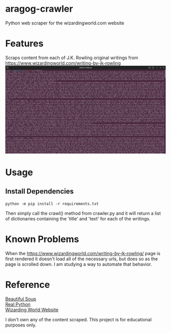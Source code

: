 # aragog-crawler
Python web scraper for the wizardingworld.com website

# Features
Scraps content from each of J.K. Rowling original writings from https://www.wizardingworld.com/writing-by-jk-rowling
![example](./dicts.png)

# Usage
## Install Dependencies
`python -m pip install -r requirements.txt`

Then simply call the crawl() method from crawler.py and it will return a list of dictionaries containing the 'title' and 'text' for each of the writings.

# Known Problems
When the https://www.wizardingworld.com/writing-by-jk-rowling/ page is first rendered it doesn't load all of the necessary urls, but does so as the page is scrolled down.
I am studying a way to automate that behavior.

# Reference
[Beautiful Soup](https://www.crummy.com/software/BeautifulSoup/bs4/doc/)  
[Real Python](https://realpython.com/beautiful-soup-web-scraper-python/)  
[Wizarding World Website](https://www.wizardingworld.com/)

I don't own any of the content scraped. This project is for educational purposes only.
